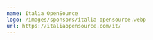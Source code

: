 ```yaml
---
name: Italia OpenSource
logo: /images/sponsors/italia-opensource.webp
url: https://italiaopensource.com/it/
---
```

